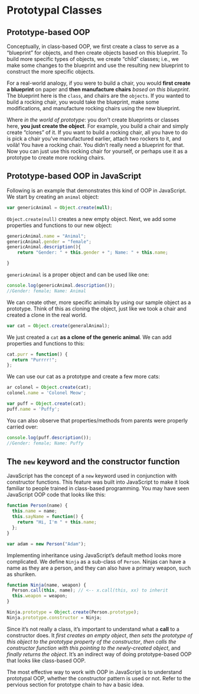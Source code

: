 # Prototypal Classes

## Prototype-based OOP

Conceptually, in class-based OOP, we first create a class to serve as a “blueprint” for objects, and then create objects based on this blueprint. To build more specific types of objects, we create “child” classes; i.e., we make some changes to the blueprint and use the resulting new blueprint to construct the more specific objects.

For a real-world analogy, if you were to build a chair, you would **first create a blueprint** on paper and **then manufacture chairs** _based on this blueprint_. The blueprint here is the `class`, and chairs are the `objects`. If you wanted to build a rocking chair, you would take the blueprint, make some modifications, and manufacture rocking chairs using the new blueprint.

Where _in the world of prototype_: you don’t create blueprints or classes here, **you just create the object**. For example, you build a chair and simply create “clones” of it. If you want to build a rocking chair, all you have to do is pick a chair you’ve manufactured earlier, attach two rockers to it, and voilà! You have a rocking chair. You didn’t really need a blueprint for that. Now you can just use this rocking chair for yourself, or perhaps use it as a prototype to create more rocking chairs.

## Prototype-based OOP in JavaScript

Following is an example that demonstrates this kind of OOP in JavaScript. We start by creating an `animal` object:

```js
var genericAnimal = Object.create(null);
```

`Object.create(null)` creates a new empty object. Next, we add some properties and functions to our new object:

```js
genericAnimal.name = "Animal";
genericAnimal.gender = "female";
genericAnimal.description(){
    return "Gender: " + this.gender + "; Name: " + this.name;

}
```

`genericAnimal` is a proper object and can be used like one:

```js
console.log(genericAnimal.description());
//Gender: female; Name: Animal
```

We can create other, more specific animals by using our sample object as a prototype. Think of this as cloning the object, just like we took a chair and created a clone in the real world.

```js
var cat = Object.create(generalAnimal);
```

We just created a `cat` **as a clone of the generic animal**. We can add properties and functions to this:

```js
cat.purr = function() {
  return "Purrrr!";
};
```

We can use our cat as a prototype and create a few more cats:

```js
ar colonel = Object.create(cat);
colonel.name = 'Colonel Meow';

var puff = Object.create(cat);
puff.name = 'Puffy';
```

You can also observe that properties/methods from parents were properly carried over:

```js
console.log(puff.description());
//Gender: female; Name: Puffy
```

## The `new` keyword and the constructor function

JavaScript has the concept of a `new` keyword used in conjunction with constructor functions. This feature was built into JavaScript to make it look familiar to people trained in class-based programming. You may have seen JavaScript OOP code that looks like this:

```js
function Person(name) {
  this.name = name;
  this.sayName = function() {
    return "Hi, I'm " + this.name;
  };
}

var adam = new Person("Adam");
```

Implementing inheritance using JavaScript’s default method looks more complicated. We define `Ninja` as a sub-class of `Person`. Ninjas can have a name as they are a person, and they can also have a primary weapon, such as shuriken.

```js
function Ninja(name, weapon) {
  Person.call(this, name); // <-- x.call(this, xx) to inherit
  this.weapon = weapon;
}

Ninja.prototype = Object.create(Person.prototype);
Ninja.prototype.constructor = Ninja;
```

Since it’s not really a class, it’s important to understand what a **call** to a constructor does. It _first creates an empty object_, _then sets the prototype of this object to the prototype property of the constructor_, _then calls the constructor function with this pointing to the newly-created object_, and _finally returns the object_. It’s an indirect way of doing prototype-based OOP that looks like class-based OOP.

The most effective way to work with OOP in JavaScript is to understand prototypal OOP, whether the constructor pattern is used or not. Refer to the pervious section for prototype chain to hav a basic idea.
